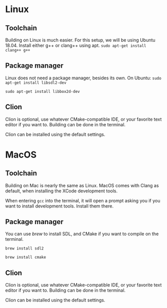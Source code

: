 # Linux
## Toolchain
Building on Linux is much easier. For this setup, we will be using Ubuntu 18.04. Install either g++ or clang++ using apt.
`sudo apt-get install clang++ g++`

## Package manager
Linux does not need a package manager, besides its own. On Ubuntu:
`sudo apt-get install libsdl2-dev`

`sudo apt-get install libbox2d-dev`

## Clion
Clion is optional, use whatever CMake-compatible IDE, or your favorite text editor if you want to. Building can be done
in the terminal.

Clion can be installed using the default settings.

# MacOS
## Toolchain
Building on Mac is nearly the same as Linux. MacOS comes with Clang as default, when
installing the XCode development tools.

When entering `gcc` into the terminal, it will open a prompt asking you if you want to install development tools.
Install them there.

## Package manager
You can use *brew* to install SDL, and CMake if you want to compile on the terminal.


`brew install sdl2`


`brew install cmake`

## Clion
Clion is optional, use whatever CMake-compatible IDE, or your favorite text editor if you want to. Building can be done
in the terminal.

Clion can be installed using the default settings.
